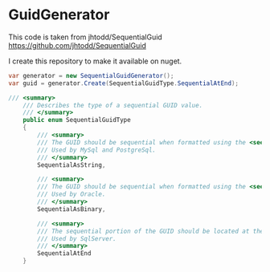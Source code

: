 # GuidGenerator

This code is taken from jhtodd/SequentialGuid 
https://github.com/jhtodd/SequentialGuid

I create this repository to make it available on nuget.

``` C#
var generator = new SequentialGuidGenerator();
var guid = generator.Create(SequentialGuidType.SequentialAtEnd);
```

``` C#
/// <summary>
    /// Describes the type of a sequential GUID value.
    /// </summary>
    public enum SequentialGuidType
    {
        /// <summary>
        /// The GUID should be sequential when formatted using the <see cref="Guid.ToString()" /> method.
        /// Used by MySql and PostgreSql.
        /// </summary>
        SequentialAsString,

        /// <summary>
        /// The GUID should be sequential when formatted using the <see cref="Guid.ToByteArray" /> method.
        /// Used by Oracle.
        /// </summary>
        SequentialAsBinary,

        /// <summary>
        /// The sequential portion of the GUID should be located at the end of the Data4 block.
        /// Used by SqlServer.
        /// </summary>
        SequentialAtEnd
    }
```
